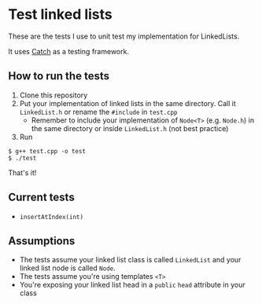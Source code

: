 # Test linked lists

These are the tests I use to unit test my implementation for LinkedLists.

It uses [Catch](https://github.com/philsquared/Catch) as a testing framework.


## How to run the tests

1. Clone this repository
2. Put your implementation of linked lists in the same directory. Call it `LinkedList.h` or rename the `#include` in `test.cpp`
	- Remember to include your implementation of `Node<T>` (e.g. `Node.h`) in the same directory or inside `LinkedList.h` (not best practice) 
3. Run

```
$ g++ test.cpp -o test
$ ./test
```

That's it!


## Current tests

- `insertAtIndex(int)`


## Assumptions

- The tests assume your linked list class is called `LinkedList` and your linked list node is called `Node`.
- The tests assume you're using templates `<T>`
- You're exposing your linked list head in a `public` `head` attribute in your class


